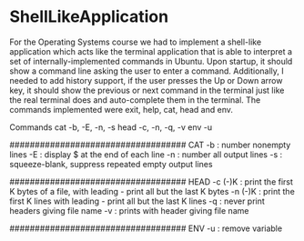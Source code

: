 # ShellLikeApplication
For the Operating Systems course we had to implement a shell-like application which acts like the terminal application that is able to interpret a set of internally-implemented commands in Ubuntu. Upon startup, it should show a command line asking the user to enter a command. Additionally, I needed to add history support, if the user presses the Up or Down arrow key, it should show the previous or next command in the terminal just like the real terminal does and auto-complete them in the terminal. The commands implemented were exit, help, cat, head and env.


Commands
	cat -b, -E, -n, -s
	head -c, -n, -q, -v 
	env -u


###################################
CAT 
	-b : number nonempty lines
	-E : display $ at the end of each line
	-n : number all output lines 
	-s : squeeze-blank, suppress repeated empty output lines 

################################### 
HEAD
	-c (-)K :  print the first K bytes of a file,
                   with leading - print all but the last K bytes 
	-n (-)K : print the first K lines
		   with leading - print all but the last K lines
	-q : never print headers giving file name
	-v : prints with header giving file name 

###################################
ENV 
	-u : remove variable

